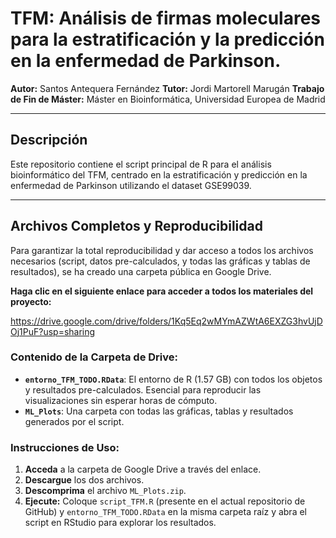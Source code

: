 # TFM: Análisis de firmas moleculares para la estratificación y la predicción en la enfermedad de Parkinson.

**Autor:** Santos Antequera Fernández
**Tutor:** Jordi Martorell Marugán
**Trabajo de Fin de Máster:** Máster en Bioinformática, Universidad Europea de Madrid

---

## Descripción

Este repositorio contiene el script principal de R para el análisis bioinformático del TFM, centrado en la estratificación y predicción en la enfermedad de Parkinson utilizando el dataset GSE99039.

---

## Archivos Completos y Reproducibilidad

Para garantizar la total reproducibilidad y dar acceso a todos los archivos necesarios (script, datos pre-calculados, y todas las gráficas y tablas de resultados), se ha creado una carpeta pública en Google Drive.

**Haga clic en el siguiente enlace para acceder a todos los materiales del proyecto:**

https://drive.google.com/drive/folders/1Kq5Eq2wMYmAZWtA6EXZG3hvUjDOj1PuF?usp=sharing

### Contenido de la Carpeta de Drive:

* **`entorno_TFM_TODO.RData`**: El entorno de R (1.57 GB) con todos los objetos y resultados pre-calculados. Esencial para reproducir las visualizaciones sin esperar horas de cómputo.
* **`ML_Plots`**: Una carpeta con todas las gráficas, tablas y resultados generados por el script.

### Instrucciones de Uso:

1.  **Acceda** a la carpeta de Google Drive a través del enlace.
2.  **Descargue** los dos archivos.
3.  **Descomprima** el archivo `ML_Plots.zip`.
4.  **Ejecute:** Coloque `script_TFM.R` (presente en el actual repositorio de GitHub) y `entorno_TFM_TODO.RData` en la misma carpeta raíz y abra el script en RStudio para explorar los resultados.
